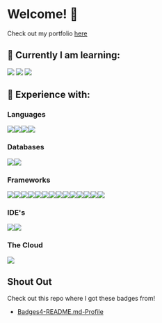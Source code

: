# Welcome! 👋

Check out my portfolio [here](https://jessemarino.github.io/my-portfolio/)

## 🌱 Currently I am learning:

<img src="https://img.shields.io/badge/Java-ED8B00?style=for-the-badge&logo=java&logoColor=white" />
<img src="https://img.shields.io/badge/C%23-239120?style=for-the-badge&logo=c-sharp&logoColor=white"  />
<img src="https://img.shields.io/badge/Python-FFD43B?style=for-the-badge&logo=python&logoColor=blue"  />

## 🔬 Experience with:

### Languages 

<img src="https://img.shields.io/badge/HTML5-E34F26?style=for-the-badge&logo=html5&logoColor=white"/><img src="https://img.shields.io/badge/CSS3-1572B6?style=for-the-badge&logo=css3&logoColor=white"/><img  src="https://img.shields.io/badge/JavaScript-323330?style=for-the-badge&logo=javascript&logoColor=F7DF1E" /><img src="https://img.shields.io/badge/json-5E5C5C?style=for-the-badge&logo=json&logoColor=white" />

### Databases

<img src="https://img.shields.io/badge/MongoDB-4EA94B?style=for-the-badge&logo=mongodb&logoColor=white"/><img src="https://img.shields.io/badge/MySQL-005C84?style=for-the-badge&logo=mysql&logoColor=white"/>

### Frameworks

<img src="https://img.shields.io/badge/Apollo%20GraphQL-311C87?&style=for-the-badge&logo=Apollo%20GraphQL&logoColor=white"/><img  src="https://img.shields.io/badge/Bootstrap-563D7C?style=for-the-badge&logo=bootstrap&logoColor=white"/><img  src="https://img.shields.io/badge/Express.js-000000?style=for-the-badge&logo=express&logoColor=white"/><img src="https://img.shields.io/badge/Font_Awesome-339AF0?style=for-the-badge&logo=fontawesome&logoColor=white"/><img src="https://img.shields.io/badge/GitHub%20Pages-222222?style=for-the-badge&logo=GitHub%20Pages&logoColor=white"/><img  src="https://img.shields.io/badge/GraphQl-E10098?style=for-the-badge&logo=graphql&logoColor=white"/><img src="https://img.shields.io/badge/Handlebars.js-f0772b?style=for-the-badge&logo=handlebarsdotjs&logoColor=black"/><img src="https://img.shields.io/badge/Insomnia-5849be?style=for-the-badge&logo=Insomnia&logoColor=white"/><img src="https://img.shields.io/badge/Jest-C21325?style=for-the-badge&logo=jest&logoColor=white"/><img src="https://img.shields.io/badge/jQuery-0769AD?style=for-the-badge&logo=jquery&logoColor=white"/><img src="https://img.shields.io/badge/Node.js-339933?style=for-the-badge&logo=nodedotjs&logoColor=white"/><img src="https://img.shields.io/badge/npm-CB3837?style=for-the-badge&logo=npm&logoColor=white"/><img src="https://img.shields.io/badge/React-20232A?style=for-the-badge&logo=react&logoColor=61DAFB"/><img src="https://img.shields.io/badge/Webpack-8DD6F9?style=for-the-badge&logo=Webpack&logoColor=white"/>

### IDE's

<img src="https://img.shields.io/badge/Visual_Studio_Code-0078D4?style=for-the-badge&logo=visual%20studio%20code&logoColor=white"/><img src="https://img.shields.io/badge/PyCharm-000000.svg?&style=for-the-badge&logo=PyCharm&logoColor=white"/>

### The Cloud

<img src="https://img.shields.io/badge/Heroku-430098?style=for-the-badge&logo=heroku&logoColor=white"/>

## Shout Out

Check out this repo where I got these badges from!

- [Badges4-README.md-Profile](https://github.com/alexandresanlim/Badges4-README.md-Profile)




<!--

- ⚡ Fun fact: ...
-->
